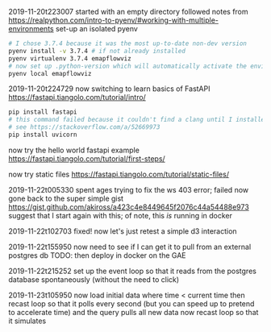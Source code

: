 2019-11-20t223007
started with an empty directory
followed notes from https://realpython.com/intro-to-pyenv/#working-with-multiple-environments
set-up an isolated pyenv    

```bash
# I chose 3.7.4 because it was the most up-to-date non-dev version
pyenv install -v 3.7.4 # if not already installed
pyenv virtualenv 3.7.4 emapflowviz
# now set up .python-version which will automatically activate the environment when you cd in 
pyenv local emapflowviz
```

2019-11-20t224729
now switching to learn basics of FastAPI
https://fastapi.tiangolo.com/tutorial/intro/

```bash
pip install fastapi
# this command failed because it couldn't find a clang until I installed pyenv-which-ext
# see https://stackoverflow.com/a/52669973
pip install uvicorn
```

now try the hello world fastapi example
https://fastapi.tiangolo.com/tutorial/first-steps/

now try static files
https://fastapi.tiangolo.com/tutorial/static-files/

2019-11-22t005330
spent ages trying to fix the ws 403 error; failed
now gone back to the super simple gist
https://gist.github.com/akiross/a423c4e8449645f2076c44a54488e973
suggest that I start again with this; of note, this _is_ running in docker

2019-11-22t102703
fixed!
now let's just retest a simple d3 interaction

2019-11-22t155950
now need to see if I can get it to pull from an external postgres db
TODO: then deploy in docker on the GAE

2019-11-22t215252
set up the event loop so that it reads from the postgres database spontaneously (without the need to click)

2019-11-23t105950
now load initial data where time < current time
then recast loop so that it polls every second (but you can speed up to pretend to accelerate time)
and the query pulls all new data
now recast loop so that it simulates